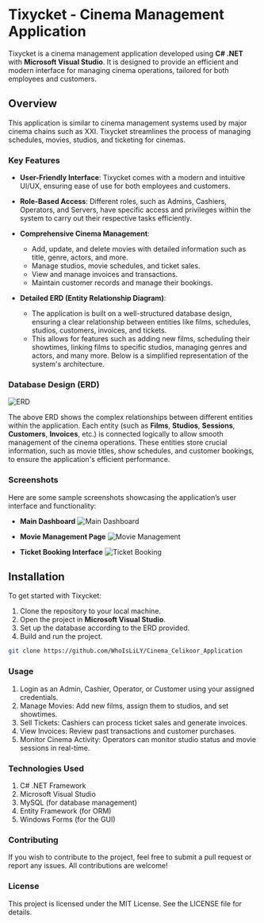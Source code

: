 # Tixycket - Cinema Management Application

Tixycket is a cinema management application developed using **C# .NET** with **Microsoft Visual Studio**. It is designed to provide an efficient and modern interface for managing cinema operations, tailored for both employees and customers.

## Overview

This application is similar to cinema management systems used by major cinema chains such as XXI. Tixycket streamlines the process of managing schedules, movies, studios, and ticketing for cinemas.

### Key Features

- **User-Friendly Interface**: Tixycket comes with a modern and intuitive UI/UX, ensuring ease of use for both employees and customers.
  
- **Role-Based Access**: Different roles, such as Admins, Cashiers, Operators, and Servers, have specific access and privileges within the system to carry out their respective tasks efficiently.

- **Comprehensive Cinema Management**:
  - Add, update, and delete movies with detailed information such as title, genre, actors, and more.
  - Manage studios, movie schedules, and ticket sales.
  - View and manage invoices and transactions.
  - Maintain customer records and manage their bookings.

- **Detailed ERD (Entity Relationship Diagram)**:
  - The application is built on a well-structured database design, ensuring a clear relationship between entities like films, schedules, studios, customers, invoices, and tickets.
  - This allows for features such as adding new films, scheduling their showtimes, linking films to specific studios, managing genres and actors, and many more. Below is a simplified representation of the system's architecture.

### Database Design (ERD)
![ERD](assets/images/erd_diagram.png)

The above ERD shows the complex relationships between different entities within the application. Each entity (such as **Films**, **Studios**, **Sessions**, **Customers**, **Invoices**, etc.) is connected logically to allow smooth management of the cinema operations. These entities store crucial information, such as movie titles, show schedules, and customer bookings, to ensure the application's efficient performance.

### Screenshots
Here are some sample screenshots showcasing the application’s user interface and functionality:

- **Main Dashboard**
  ![Main Dashboard](assets/images/erd_diagram.png)

- **Movie Management Page**
  ![Movie Management](assets/images/erd_diagram.png)

- **Ticket Booking Interface**
  ![Ticket Booking](assets/images/erd_diagram.png)

## Installation

To get started with Tixycket:

1. Clone the repository to your local machine.
2. Open the project in **Microsoft Visual Studio**.
3. Set up the database according to the ERD provided.
4. Build and run the project.

```bash
git clone https://github.com/WhoIsLiLY/Cinema_Celikoor_Application
```

### Usage
1. Login as an Admin, Cashier, Operator, or Customer using your assigned credentials.
2. Manage Movies: Add new films, assign them to studios, and set showtimes.
3. Sell Tickets: Cashiers can process ticket sales and generate invoices.
4. View Invoices: Review past transactions and customer purchases.
5. Monitor Cinema Activity: Operators can monitor studio status and movie sessions in real-time.

### Technologies Used
1. C# .NET Framework
2. Microsoft Visual Studio
3. MySQL (for database management)
4. Entity Framework (for ORM)
5. Windows Forms (for the GUI)

### Contributing
If you wish to contribute to the project, feel free to submit a pull request or report any issues. All contributions are welcome!

### License
This project is licensed under the MIT License. See the LICENSE file for details.
